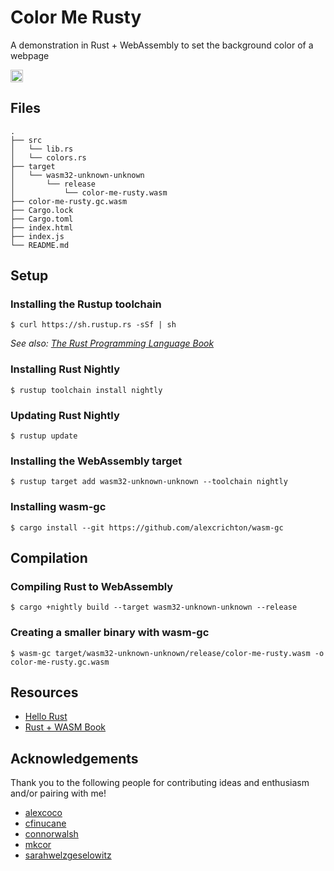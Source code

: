 # Color Me Rusty

A demonstration in Rust + WebAssembly to set the background color of a webpage

<a href='http://www.recurse.com' title='Made with love at the Recurse Center'><img src='https://cloud.githubusercontent.com/assets/2883345/11325206/336ea5f4-9150-11e5-9e90-d86ad31993d8.png' height='20px' alt='Recurse Center pill' /></a>

## Files

```
.
├── src
│   └── lib.rs
│   └── colors.rs
├── target
│   └── wasm32-unknown-unknown
│       └── release
│           └── color-me-rusty.wasm
├── color-me-rusty.gc.wasm
├── Cargo.lock
├── Cargo.toml
├── index.html
├── index.js
└── README.md
```

## Setup

### Installing the Rustup toolchain

```
$ curl https://sh.rustup.rs -sSf | sh
```

*See also: [The Rust Programming Language Book](https://doc.rust-lang.org/book/second-edition/ch01-01-installation.html)*

### Installing Rust Nightly

```
$ rustup toolchain install nightly
```

### Updating Rust Nightly

```
$ rustup update
```

### Installing the WebAssembly target

```
$ rustup target add wasm32-unknown-unknown --toolchain nightly
```

### Installing wasm-gc

```
$ cargo install --git https://github.com/alexcrichton/wasm-gc
```

## Compilation

### Compiling Rust to WebAssembly

```
$ cargo +nightly build --target wasm32-unknown-unknown --release
```

### Creating a smaller binary with wasm-gc

```
$ wasm-gc target/wasm32-unknown-unknown/release/color-me-rusty.wasm -o color-me-rusty.gc.wasm
```

## Resources

* [Hello Rust](https://hellorust.com)
* [Rust + WASM Book](https://rust-lang-nursery.github.io/rust-wasm/)

## Acknowledgements

Thank you to the following people for contributing ideas and enthusiasm and/or pairing with me!

* [alexcoco](https://github.com/alexcoco)
* [cfinucane](https://github.com/cfinucane)
* [connorwalsh](https://github.com/connorwalsh)
* [mkcor](https://github.com/mkcor)
* [sarahwelzgeselowitz](https://github.com/sarahwelzgeselowitz)
